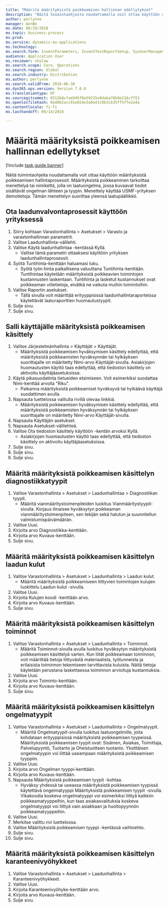 ```yaml
--- 
title: "Määritä määrityksistä poikkeamisen hallinnan edellytykset"
description: "Näitä toimintaohjeita noudattamalla voit ottaa käyttöön määrityksistä poikkeamisen hallintaprosessit."
author: perlynne
manager: AnnBe
ms.date: 08/29/2018
ms.topic: business-process
ms.prod: 
ms.service: dynamics-ax-applications
ms.technology: 
ms.search.form: InventParameters, InventTestReportSetup, SysUserManagement, SysUserSetup, InventTestDiagnosticType, InventTestMiscCharges, InventTestOperation, InventProblemType, InventProblemTypeSetup, InventQuarantineZone
audience: Application User
ms.reviewer: shylaw
ms.search.scope: Core, Operations
ms.search.region: Global
ms.search.industry: Distribution
ms.author: perlynne
ms.search.validFrom: 2016-06-30
ms.dyn365.ops.version: Version 7.0.0
ms.translationtype: HT
ms.sourcegitcommit: 0312b8cfadd45f8e59225e9daba78b9e216cff51
ms.openlocfilehash: 0a4062acc91e024e3a0a41c0b3cb35ff5ffe2a4a
ms.contentlocale: fi-fi
ms.lasthandoff: 09/14/2018

---
```

# <a name="set-up-prerequisites-for-nonconformance-management"></a>Määritä määrityksistä poikkeamisen hallinnan edellytykset

[!include [task guide banner](../../includes/task-guide-banner.md)]

Näitä toimintaohjeita noudattamalla voit ottaa käyttöön määrityksistä poikkeamisen hallintaprosessit. Määrityksistä poikkeaminen tarkoittaa menettelyä tai nimikettä, jolla on laatuongelma, jossa kuvaavat tiedot sisältävät ongelman lähteen ja tyypin. Menettely käyttää USMF-yrityksen demotietoja. Tämän menettelyn suorittaa yleensä laatupäällikkö.


## <a name="enable-quality-management-processes-within-the-company"></a>Ota laadunvalvontaprosessit käyttöön yrityksessä
1. Siirry kohtaan Varastonhallinta > Asetukset > Varasto ja varastonhallinnan parametrit.
2. Valitse Laadunhallinta-välilehti.
3. Valitse Käytä laadunhallintaa -kentässä Kyllä.
    * Valitse tämä parametri ottaaksesi käyttöön yrityksen laadunhallintaprosessit.  
4. Syötä Tuntihinta-kenttään haluamasi luku.
    * Syötä työn hinta paikallisena valuuttana Tuntihinta-kenttään. Tuntihintaa käytetään määrityksistä poikkeavien toimintojen kustannusten laskentaan. Tuntihinta ja lasketut kustannukset ovat poikkeaman viitetietoja, eivätkä ne vaikuta muihin toimintoihin.  
5. Valitse Raportin asetukset.
    * Tällä sivulla voit määrittää erityyppisissä laadunhallintaraporteissa käytettävät laaturaporttien huomautustyypit.  
6. Sulje sivu.
7. Sulje sivu.

## <a name="enable-user-for-nonconformance-processing"></a>Salli käyttäjälle määrityksistä poikkeamisen käsittely
1. Valitse Järjestelmänhallinta > Käyttäjät > Käyttäjät.
    * Määrityksistä poikkeamisen hyväksymisen käsittely edellyttää, että määrityksistä poikkeamisten hyväksynnän tai hylkäyksen suorittajalle on määritetty Nimi-arvo Käyttäjät-sivulla. Asiakirjojen huomautusten käyttö taas edellyttää, että tiedoston käsittely on aktivoitu käyttäjäasetuksissa.  
2. Käytä pikasuodatinta tietueiden etsimiseen. Voit esimerkiksi suodattaa Nimi-kenttää arvolla "Riku".
    * Paikanna määrityksistä poikkeamiset hyväksyvä tai hylkäävä käyttäjä suodattimen avulla.  
3. Napsauta luettelossa valitulla rivillä olevaa linkkiä.
    * Määrityksistä poikkeamisen hyväksymisen käsittely edellyttää, että määrityksistä poikkeamisten hyväksynnän tai hylkäyksen suorittajalle on määritetty Nimi-arvo Käyttäjät-sivulla.  
4. Napsauta Käyttäjän asetukset.
5. Napsauta Asetukset-välilehteä.
6. Valitse Ota tiedoston käsittely käyttöön -kentän arvoksi Kyllä.
    * Asiakirjojen huomautusten käyttö taas edellyttää, että tiedoston käsittely on aktivoitu käyttäjäasetuksissa.  
7. Sulje sivu.
8. Sulje sivu.
9. Sulje sivu.

## <a name="define-diagnostic-types-for-nonconformance-processing"></a>Määritä määrityksistä poikkeamisen käsittelyn diagnostiikkatyypit
1. Valitse Varastonhallinta > Asetukset > Laadunhallintaa > Diagnostiikan tyypit.
    * Määritä vianmääritystoimenpiteiden luokitus Vianmääritystyypit-sivulla. Korjaus ilmaisee hyväksytyn poikkeaman vianmääritystoimenpiteen, sen tekijän sekä halutun ja suunnitellun valmistumispäivämäärän.  
2. Valitse Uusi.
3. Kirjoita arvo Diagnostiikka-kenttään.
4. Kirjoita arvo Kuvaus-kenttään.
5. Sulje sivu.

## <a name="define-quality-charges-for-nonconformance-processing"></a>Määritä määrityksistä poikkeamisen käsittelyn laadun kulut
1. Valitse Varastonhallinta > Asetukset > Laadunhallinta > Laadun kulut.
    * Määritä määrityksistä poikkeamiseen liittyvien toimintojen kulujen luokittelu Laadun kulut -sivulla.  
2. Valitse Uusi.
3. Kirjoita Kulujen koodi -kenttään arvo.
4. Kirjoita arvo Kuvaus-kenttään.
5. Sulje sivu.

## <a name="define-the-operations-for-nonconformance-processing"></a>Määritä määrityksistä poikkeamisen käsittelyn toiminnot
1. Valitse Varastonhallinta > Asetukset > Laadunhallinta > Toiminnot.
    * Määritä Toiminnot-sivulla avulla luokitus hyväksytyn määrityksistä poikkeamisen käsittelyä varten. Kun liität poikkeamaan toiminnon, voit määrittää tietoja liittyvästä materiaalista, työtunneista ja erilaisista toiminnon tekemiseen tarvittavista kuluista. Näitä tietoja käytetään perustana laskettaessa toiminnon arvioituja kustannuksia.  
2. Valitse Uusi.
3. Kirjoita arvo Toiminto-kenttään.
4. Kirjoita arvo Kuvaus-kenttään.
5. Sulje sivu.

## <a name="define-problem-types-for-nonconformance-processing"></a>Määritä määrityksistä poikkeamisen käsittelyn ongelmatyypit
1. Valitse Varastonhallinta > Asetukset > Laadunhallinta > Ongelmatyypit.
    * Määritä Ongelmatyypit-sivulla luokitus laatuongelmille, joita kohdataan erityyppisissä määrityksistä poikkeamisen tyypeissä. Määrityksistä poikkeamisen tyypit ovat: Sisäinen, Asiakas, Toimittaja, Palvelupyyntö, Tuotanto ja Oheistuotteen tuotanto. Yksittäisen ongelmatyypin voi liittää useampaan määrityksistä poikkeamisen tyyppiin.  
2. Valitse Uusi.
3. Kirjoita arvo Ongelman tyyppi-kenttään.
4. Kirjoita arvo Kuvaus-kenttään.
5. Napsauta Määrityksistä poikkeamisen tyypit -kohtaa.
    * Hyväksy yhdessä tai useassa määrityksistä poikkeamisen tyypissä käytettävä ongelmatyyppi Määrityksistä poikkeamisen tyypit -sivulla. Vikakoodia koskeva ongelmatyyppi voi esimerkiksi liittyä kaikkiin poikkeamatyyppeihin, kun taas asiakasvalituksia koskeva ongelmatyyppi voi liittyä vain asiakkaan ja huoltopyynnön poikkeamatyyppeihin.  
6. Valitse Uusi.
7. Merkitse valittu rivi luettelossa.
8. Valitse Määrityksistä poikkeamisen tyyppi -kentässä vaihtoehto.
9. Sulje sivu.
10. Sulje sivu.

## <a name="define-quarantine-zones-for-nonconformance-processing"></a>Määritä määrityksistä poikkeamisen käsittelyn karanteenivyöhykkeet
1. Valitse Varastonhallinta > Asetukset > Laadunhallinta > Karanteenivyöhykkeet.
2. Valitse Uusi.
3. Kirjoita Karanteenivyöhyke-kenttään arvo.
4. Kirjoita arvo Kuvaus-kenttään.
5. Sulje sivu.



